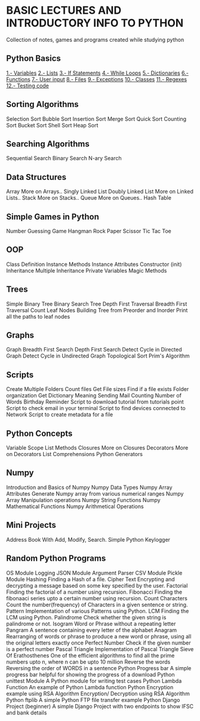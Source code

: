 # BASIC LECTURES AND INTRODUCTORY INFO TO PYTHON
Collection of notes, games and programs created while studying python

## Python Basics
[1.- Variables]()
[2.- Lists]()
[3.- If Statements]()
[4.- While Loops]()
[5.- Dictionaries]()
[6.- Functions]()
[7.- User input]()
[8.- Files]()
[9.- Exceptions]()
[10.- Classes]()
[11.- Regexes]()
[12.- Testing code]()


## Sorting Algorithms
Selection Sort
Bubble Sort
Insertion Sort
Merge Sort
Quick Sort
Counting Sort
Bucket Sort
Shell Sort
Heap Sort

## Searching Algorithms
Sequential Search
Binary Search
N-ary Search

## Data Structures
Array
More on Arrays..
Singly Linked List
Doubly Linked List
More on Linked Lists..
Stack
More on Stacks..
Queue
More on Queues..
Hash Table

## Simple Games in Python
Number Guessing Game
Hangman
Rock Paper Scissor
Tic Tac Toe

## OOP
Class Definition
Instance Methods
Instance Attributes
Constructor (init)
Inheritance
Multiple Inheritance
Private Variables
Magic Methods

## Trees
Simple Binary Tree
Binary Search Tree
Depth First Traversal
Breadth First Traversal
Count Leaf Nodes
Building Tree from Preorder and Inorder
Print all the paths to leaf nodes

## Graphs
Graph
Breadth First Search
Depth First Search
Detect Cycle in Directed Graph
Detect Cycle in Undirected Graph
Topological Sort
Prim's Algorithm

## Scripts
Create Multiple Folders
Count files
Get File sizes
Find if a file exists
Folder organization
Get Dictionary Meaning
Sending Mail
Counting Number of Words
Birthday Reminder
Script to download tutorial from tutorials point
Script to check email in your terminal
Script to find devices connected to Network
Script to create metadata for a file

## Python Concepts
Variable Scope
List Methods
Closures
More on Closures
Decorators
More on Decorators
List Comprehensions
Python Generators

## Numpy
Introduction and Basics of Numpy
Numpy Data Types
Numpy Array Attributes
Generate Numpy array from various numerical ranges
Numpy Array Manipulation operations
Numpy String Functions
Numpy Mathematical Functions
Numpy Arithmetical Operations

## Mini Projects
Address Book With Add, Modify, Search.
Simple Python Keylogger

## Random Python Programs
OS Module
Logging
JSON Module
Argument Parser
CSV Module
Pickle Module
Hashing Finding a Hash of a file.
Cipher Text Encrypting and decrypting a message based on some key specified by the user.
Factorial Finding the factorial of a number using recursion.
Fibonacci Finding the fibonaaci series upto a certain number using recursion.
Count Characters Count the number(frequency) of Characters in a given sentence or string.
Pattern Implementation of various Patterns using Python.
LCM Finding the LCM using Python.
Palindrome Check whether the given string is palindrome or not.
Isogram Word or Phrase without a repeating letter
Pangram A sentence containing every letter of the alphabet
Anagram Rearranging of words or phrase to produce a new word or phrase, using all the original letters exactly once
Perfect Number Check if the given number is a perfect number
Pascal Triangle Implementation of Pascal Triangle
Sieve Of Erathosthenes One of the efficient algorithms to find all the prime numbers upto n, where n can be upto 10 million
Reverse the words Reversing the order of WORDS in a sentence
Python Progress bar A simple progress bar helpful for showing the progress of a download
Python unittest Module A Python module for writing test cases
Python Lambda Function An example of Python Lambda function
Python Encryption example using RSA Algorithm Encryption/ Decryption using RSA Algorithm
Python ftplib A simple Python FTP file transfer example
Python Django Project (beginner) A simple Django Project with two endpoints to show IFSC and bank details
